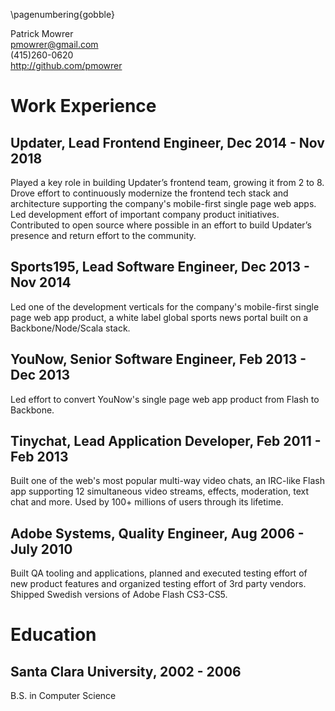 \pagenumbering{gobble}

Patrick Mowrer  
<pmowrer@gmail.com>  
(415)260-0620   
<http://github.com/pmowrer>

# Work Experience
## Updater, Lead Frontend Engineer, Dec 2014 - Nov 2018
Played a key role in building Updater’s frontend team, growing it from 2 to 8. Drove effort to continuously modernize the frontend tech stack and architecture supporting the company's mobile-first single page web apps. Led development effort of important company product initiatives. Contributed to open source where possible in an effort to build Updater’s presence and return effort to the community.

## Sports195, Lead Software Engineer, Dec 2013 - Nov 2014
Led one of the development verticals for the company's mobile-first single page web app product, a white label global sports news portal built on a Backbone/Node/Scala stack. 

## YouNow, Senior Software Engineer, Feb 2013 - Dec 2013
Led effort to convert YouNow's single page web app product from Flash to Backbone.

## Tinychat, Lead Application Developer, Feb 2011 - Feb 2013
Built one of the web's most popular multi-way video chats, an IRC-like Flash app supporting 12 simultaneous video streams, effects, moderation, text chat and more. Used by 100+ millions of users through its lifetime. 

## Adobe Systems, Quality Engineer, Aug 2006 - July 2010
Built QA tooling and applications, planned and executed testing effort of new product features and organized testing effort of 3rd party vendors. Shipped Swedish versions of Adobe Flash CS3-CS5.

# Education

## Santa Clara University, 2002 - 2006 
B.S. in Computer Science

